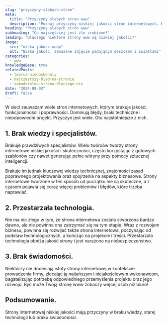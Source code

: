 ```yaml
---
slug: "przyczyny-slabych-stron"
meta:
  title: "Przyczyny słabych stron www"
  description: "Poznaj przyczyny niskiej jakości stron internetowych. Brak wiedzy, specjalistów, technologii, a może świadomości?"
heading: "Przyczyny słabych stron www"
subheading: "Co najczęściej jest źle zrobione?"
leading: "Dlaczego niektóre strony www są niskiej jakości?"
image:
  src: "niska-jakosc.webp"
  alt: "Niska jakość, zamazane zdjęcie padającym deszczem i światłami"
categories:
  - www
knowledgeBase: true
relatedPosts:
  - tworca-niedoskonaly
  - najczestszy-blad-na-stronie
  - samodzielna-strona-dlaczego-nie
date: "2024-08-03"
draft: false
---
```


W sieci zauważam wiele stron internetowych, którym brakuje jakości, funkcjonalności i poprawności. Dominują błędy, braki techniczne i nieodpowiedni projekt. Przyczyn jest wiele. Oto najistotniejsze z nich.

## 1. Brak wiedzy i specjalistów.

Brakuje prawdziwych specjalistów. Wielu twórców tworzy strony internetowe niskiej jakości i skuteczności, często korzystając z gotowych szablonów czy nawet generując pełne witryny przy pomocy sztucznej inteligencji.

Brakuje im jednak kluczowej wiedzy technicznej, znajomości zasad poprawnego projektowania oraz spojrzenia na aspekty biznesowe. Strony internetowe tworzone w ten sposób od początku nie są skuteczne, a z czasem pojawia się coraz więcej problemów i błędów, które trzeba naprawiać.

## 2. Przestarzała technologia.

Nie ma nic złego w tym, że strona internetowa została stworzona bardzo dawno, ale nie powinna ona zatrzymać się na tym etapie. Wraz z rozwojem biznesu, powinna się rozwijać także strona internetowa, poczynając od podstaw technologicznych, a kończąc na projekcie i treści. Przestarzała technologia obniża jakość strony i jest narażona na niebezpieczeństwo.

## 3. Brak świadomości.

Niektórzy nie doceniają istoty strony internetowej w kontekście prowadzenia firmy, zlecając ją najtańszym i [niejakościowym wykonawcom](/blog/tworca-niedoskonaly/), bagatelizując potrzebę odpowiedniego przemyślenia projektu oraz jego rozwoju. Być może Twoją stronę www zobaczy więcej osób niż biuro!

## Podsumowanie.

Strony internetowej niskiej jakości mają przyczyny w braku wiedzy, starej technologii lub braku świadomości.
